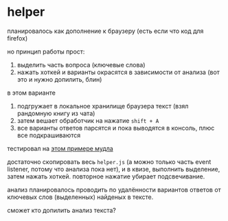 # helper
планировалось как дополнение к браузеру (есть если что код для firefox)

но принцип работы прост:

1. выделить часть вопроса (ключевые слова)
2. нажать хоткей и варианты окрасятся в зависимости от анализа (вот это и нужно допилить, блин)

в этом варианте

1. подгружает в локальное хранилище браузера текст (взял рандомную книгу из чата)
2. затем вешает обработчик на нажатие `shift + A`
3. все варианты ответов парсятся и пока выводятся в консоль, плюс все подкрашиваются

тестировал на [этом примере мудла](http://test.moodle2.de/blocks/demologin/logindemo.php?course=Features)

достаточно скопировать весь `helper.js` (а можно только часть event listener, потому что анализа пока нет), и в квизе, выполнить выделение, затем нажать хоткей. повторное нажатие убирает подсвечивание.

анализ планировалось проводить по удалённости вариантов ответов от ключевых слов (выделенных) найденых в тексте.

сможет кто допилить анализ текста?

